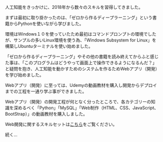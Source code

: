 人工知能をきっかけに、2018年から数々のスキルを習得してきました。

まずは最初に取り掛かったのは、「ゼロから作るディープラーニング」という書籍からPythonを使いながら学びました。

環境はWindows１０を使っていたため最初はコマンドプロンプトの環境でしたが、サンプルの多いLinux環境を使う為、「Windows Subsystem for Linux」を構築しUbuntuターミナルを使い始めました。

「ゼロから作るディープラーニング」やその他の書籍を読み終えてからふと感じた事は、「このプログラムはどうやって画面上で操作できるようになるんだ？」と疑問を抱き、人工知能を動かすためのシステムを作るためWebアプリ（開発）を学び始めました。

Webアプリ（開発）に至っては、Udemyの動画教材を購入し開発からデプロイまでの工程を一通り学ぶ事ができました。

Webアプリ（開発）の開発工程が何となく分ったところで、各カテゴリーの知識を深めるべく「Python」「MySQL」「Web制作（HTML、CSS、JavaScript、BootStrap）」の動画教材を購入しました。

Web開発に関するスキルセットは[こちら](/#_dev_skills)をご覧ください。

続く...
